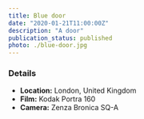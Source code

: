```yaml
---
title: Blue door
date: "2020-01-21T11:00:00Z"
description: "A door"
publication_status: published
photo: ./blue-door.jpg
---
```

### Details
- **Location:** London, United Kingdom
- **Film:** Kodak Portra 160
- **Camera:** Zenza Bronica SQ-A

